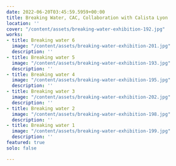 ```yaml
---
date: 2022-06-20T03:45:59.5959+00:00
title: Breaking Water, CAC, Collaboration with Calista Lyon
location: ''
cover: "/content/assets/breaking-water-exhibition-192.jpg"
works:
- title: Breaking water 6
  image: "/content/assets/breaking-water-exhibition-201.jpg"
  description: ''
- title: Breaking water 5
  image: "/content/assets/breaking-water-exhibition-193.jpg"
  description: ''
- title: Breaking water 4
  image: "/content/assets/breaking-water-exhibition-195.jpg"
  description: ''
- title: Breaking water 3
  image: "/content/assets/breaking-water-exhibition-202.jpg"
  description: ''
- title: Breaking water 2
  image: "/content/assets/breaking-water-exhibition-198.jpg"
  description: ''
- title: Breaking water 1
  image: "/content/assets/breaking-water-exhibition-199.jpg"
  description: ''
featured: true
solo: false

---
```

